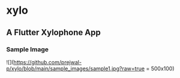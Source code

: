 # xylo

## A Flutter Xylophone App
### Sample Image
![](https://github.com/prejwal-p/xylo/blob/main/sample_images/sample1.jpg?raw=true = 500x100)
